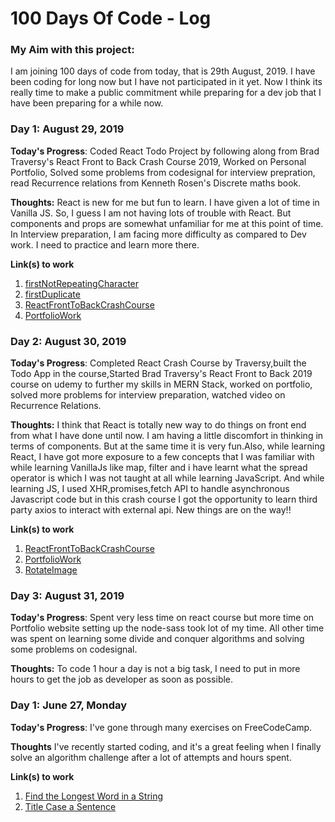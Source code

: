 # 100 Days Of Code - Log

### My Aim with this project:
I am joining 100 days of code from today, that is 29th August, 2019. I have been coding for long now but I have not participated in
it yet. Now I think its really time to make a public commitment while preparing for a dev job that I have been preparing for a while now.

### Day 1: August 29, 2019

**Today's Progress**: Coded React Todo Project by following along from Brad Traversy's React Front to Back Crash Course 2019, Worked on Personal Portfolio, Solved some problems from codesignal for interview prepration, read Recurrence relations from Kenneth Rosen's Discrete maths book.

**Thoughts:** React is new for me but fun to learn. I have given a lot of time in Vanilla JS. So, I guess I am not having lots of trouble with React. But components and props are somewhat unfamiliar for me at this point of time. In Interview preparation, I am facing more difficulty as compared to Dev work. I need to practice and learn more there.

**Link(s) to work**
1. [firstNotRepeatingCharacter](https://app.codesignal.com/interview-practice/task/uX5iLwhc6L5ckSyNC)
2. [firstDuplicate](https://app.codesignal.com/interview-practice/task/pMvymcahZ8dY4g75q)
3. [ReactFrontToBackCrashCourse](https://github.com/shishirjha/ReactCrashCourse)
4. [PortfolioWork](https://github.com/shishirjha/shishirjha.github.io)

### Day 2: August 30, 2019

**Today's Progress**: Completed React Crash Course by Traversy,built the Todo App in the course,Started Brad Traversy's React Front to Back 2019 course on udemy to further my skills in MERN Stack, worked on portfolio, solved more problems for interview preparation, watched video on Recurrence Relations.

**Thoughts:** I think that React is totally new way to do things on front end from what I have done until now. I am having a little discomfort in thinking in terms of components. But at the same time it is very fun.Also, while learning React, I have got more exposure to a few concepts that I was familiar with while learning VanillaJs like map, filter and i have learnt what the spread operator is which I was not taught at all while learning JavaScript. And while learning JS, I used XHR,promises,fetch API to handle asynchronous Javascript code but in this crash course I got the opportunity to learn third party axios to interact with external api. New things are on the way!!

**Link(s) to work**
1. [ReactFrontToBackCrashCourse](https://github.com/shishirjha/ReactCrashCourse)
2. [PortfolioWork](https://github.com/shishirjha/shishirjha.github.io)
3. [RotateImage](https://app.codesignal.com/interview-practice/task/5A8jwLGcEpTPyyjTB)


### Day 3: August 31, 2019

**Today's Progress**: Spent very less time on react course but more time on Portfolio website setting up the node-sass took lot of my time. All other time was spent on learning some divide and conquer algorithms and solving some problems on codesignal.

**Thoughts:** To code 1 hour a day is not a big task, I need to put in more hours to get the job as developer as soon as possible.



### Day 1: June 27, Monday

**Today's Progress**: I've gone through many exercises on FreeCodeCamp.

**Thoughts** I've recently started coding, and it's a great feeling when I finally solve an algorithm challenge after a lot of attempts and hours spent.

**Link(s) to work**
1. [Find the Longest Word in a String](https://www.freecodecamp.com/challenges/find-the-longest-word-in-a-string)
2. [Title Case a Sentence](https://www.freecodecamp.com/challenges/title-case-a-sentence)
